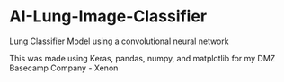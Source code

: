 # AI-Lung-Image-Classifier
Lung Classifier Model using a convolutional neural network

This was made using Keras, pandas, numpy, and matplotlib for my DMZ Basecamp Company - Xenon

